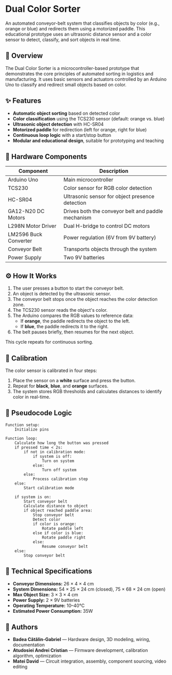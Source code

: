 # Dual Color Sorter

An automated conveyor-belt system that classifies objects by color (e.g., orange or blue) and redirects them using a motorized paddle. This educational prototype uses an ultrasonic distance sensor and a color sensor to detect, classify, and sort objects in real time.

## 📌 Overview

The Dual Color Sorter is a microcontroller-based prototype that demonstrates the core principles of automated sorting in logistics and manufacturing. It uses basic sensors and actuators controlled by an Arduino Uno to classify and redirect small objects based on color.

## ✨ Features

- **Automatic object sorting** based on detected color
- **Color classification** using the TCS230 sensor (default: orange vs. blue)
- **Ultrasonic object detection** with HC-SR04
- **Motorized paddle** for redirection (left for orange, right for blue)
- **Continuous loop logic** with a start/stop button
- **Modular and educational design**, suitable for prototyping and teaching

## 🔧 Hardware Components

| Component           | Description                                                                 |
|---------------------|-----------------------------------------------------------------------------|
| Arduino Uno         | Main microcontroller                                                        |
| TCS230              | Color sensor for RGB color detection                                        |
| HC-SR04             | Ultrasonic sensor for object presence detection                             |
| GA12-N20 DC Motors  | Drives both the conveyor belt and paddle mechanism                          |
| L298N Motor Driver  | Dual H-bridge to control DC motors                                          |
| LM2596 Buck Converter | Power regulation (6V from 9V battery)                                    |
| Conveyor Belt       | Transports objects through the system                                       |
| Power Supply        | Two 9V batteries                                                            |

## ⚙️ How It Works

1. The user presses a button to start the conveyor belt.
2. An object is detected by the ultrasonic sensor.
3. The conveyor belt stops once the object reaches the color detection zone.
4. The TCS230 sensor reads the object's color.
5. The Arduino compares the RGB values to reference data:
   - If **orange**, the paddle redirects the object to the left.
   - If **blue**, the paddle redirects it to the right.
6. The belt pauses briefly, then resumes for the next object.

This cycle repeats for continuous sorting.

## 🎯 Calibration

The color sensor is calibrated in four steps:
1. Place the sensor on a **white** surface and press the button.
2. Repeat for **black**, **blue**, and **orange** surfaces.
3. The system stores RGB thresholds and calculates distances to identify color in real-time.

## 🔄 Pseudocode Logic

```plaintext
Function setup:
    Initialize pins

Function loop:
    Calculate how long the button was pressed
    if pressed time < 2s:
        if not in calibration mode:
            if system is off:
                Turn on system
            else:
                Turn off system
        else:
            Process calibration step
    else:
        Start calibration mode

    if system is on:
        Start conveyor belt
        Calculate distance to object
        if object reached paddle area:
            Stop conveyor belt
            Detect color
            if color is orange:
                Rotate paddle left
            else if color is blue:
                Rotate paddle right
            else:
                Resume conveyor belt
    else:
        Stop conveyor belt
```

## 📐 Technical Specifications

- **Conveyor Dimensions:** 26 × 4 × 4 cm
- **System Dimensions:** 54 × 25 × 24 cm (closed), 75 × 68 × 24 cm (open)
- **Max Object Size:** 3 × 3 × 4 cm
- **Power Supply:** 2 × 9V batteries
- **Operating Temperature:** 10–40°C
- **Estimated Power Consumption:** 35W

## 👥 Authors

- **Badea Cătălin-Gabriel** — Hardware design, 3D modeling, wiring, documentation
- **Atudosiei Andrei Cristian** — Firmware development, calibration algorithm, optimization
- **Matei David** — Circuit integration, assembly, component sourcing, video editing